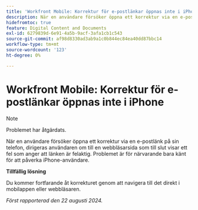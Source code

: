 ```yaml
---
title: 'Workfront Mobile: Korrektur för e-postlänkar öppnas inte i iPhone'
description: När en användare försöker öppna ett korrektur via en e-postlänk på sin telefon, dirigeras användaren om till en webbläsarsida som till slut visar ett fel som anger att länken är felaktig.
hidefromtoc: true
feature: Digital Content and Documents
exl-id: 6279839d-6e91-4a5b-9acf-3afa1cb1c543
source-git-commit: af98d8330ad3ab9a1c0b844ec84ea40dd87bbc14
workflow-type: tm+mt
source-wordcount: '123'
ht-degree: 0%

---
```


# Workfront Mobile: Korrektur för e-postlänkar öppnas inte i iPhone

>[!NOTE]
>
>Problemet har åtgärdats.

När en användare försöker öppna ett korrektur via en e-postlänk på sin telefon, dirigeras användaren om till en webbläsarsida som till slut visar ett fel som anger att länken är felaktig. Problemet är för närvarande bara känt för att påverka iPhone-användare.

**Tillfällig lösning**

Du kommer fortfarande åt korrekturet genom att navigera till det direkt i mobilappen eller webbläsaren.

_Först rapporterad den 22 augusti 2024._
